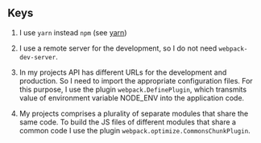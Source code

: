 ## Keys

1. I use `yarn` instead `npm` (see [yarn](https://yarnpkg.com/lang/en/))

2. I use a remote server for the development, so I do not need `webpack-dev-server`.   

3. In my projects API has different URLs for the development and production. So I need to import the appropriate configuration files. For this purpose, I use the plugin `webpack.DefinePlugin`, which transmits value of environment variable NODE_ENV  into the application code.

4. My projects comprises a plurality of separate modules that share the same code. To build the JS files of different modules that share a common code I use the plugin `webpack.optimize.CommonsChunkPlugin`.

